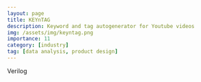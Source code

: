 ```yaml
---
layout: page
title: KEYnTAG
description: Keyword and tag autogenerator for Youtube videos
img: /assets/img/keyntag.png
importance: 11
category: [industry]
tag: [data analysis, product design]
---
```


Verilog